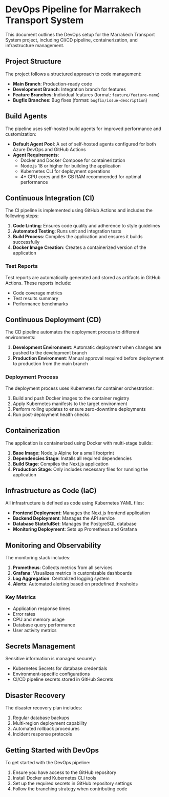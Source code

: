 # DevOps Pipeline for Marrakech Transport System

This document outlines the DevOps setup for the Marrakech Transport System project, including CI/CD pipeline, containerization, and infrastructure management.

## Project Structure

The project follows a structured approach to code management:

- **Main Branch**: Production-ready code
- **Development Branch**: Integration branch for features
- **Feature Branches**: Individual features (format: `feature/feature-name`)
- **Bugfix Branches**: Bug fixes (format: `bugfix/issue-description`)

## Build Agents

The pipeline uses self-hosted build agents for improved performance and customization:

- **Default Agent Pool**: A set of self-hosted agents configured for both Azure DevOps and GitHub Actions
- **Agent Requirements**: 
  - Docker and Docker Compose for containerization
  - Node.js 18 or higher for building the application
  - Kubernetes CLI for deployment operations
  - 4+ CPU cores and 8+ GB RAM recommended for optimal performance

## Continuous Integration (CI)

The CI pipeline is implemented using GitHub Actions and includes the following steps:

1. **Code Linting**: Ensures code quality and adherence to style guidelines
2. **Automated Testing**: Runs unit and integration tests
3. **Build Process**: Compiles the application and ensures it builds successfully
4. **Docker Image Creation**: Creates a containerized version of the application

### Test Reports

Test reports are automatically generated and stored as artifacts in GitHub Actions. These reports include:

- Code coverage metrics
- Test results summary
- Performance benchmarks

## Continuous Deployment (CD)

The CD pipeline automates the deployment process to different environments:

1. **Development Environment**: Automatic deployment when changes are pushed to the development branch
2. **Production Environment**: Manual approval required before deployment to production from the main branch

### Deployment Process

The deployment process uses Kubernetes for container orchestration:

1. Build and push Docker images to the container registry
2. Apply Kubernetes manifests to the target environment
3. Perform rolling updates to ensure zero-downtime deployments
4. Run post-deployment health checks

## Containerization

The application is containerized using Docker with multi-stage builds:

1. **Base Image**: Node.js Alpine for a small footprint
2. **Dependencies Stage**: Installs all required dependencies
3. **Build Stage**: Compiles the Next.js application
4. **Production Stage**: Only includes necessary files for running the application

## Infrastructure as Code (IaC)

All infrastructure is defined as code using Kubernetes YAML files:

- **Frontend Deployment**: Manages the Next.js frontend application
- **Backend Deployment**: Manages the API service
- **Database StatefulSet**: Manages the PostgreSQL database
- **Monitoring Deployment**: Sets up Prometheus and Grafana

## Monitoring and Observability

The monitoring stack includes:

1. **Prometheus**: Collects metrics from all services
2. **Grafana**: Visualizes metrics in customizable dashboards
3. **Log Aggregation**: Centralized logging system
4. **Alerts**: Automated alerting based on predefined thresholds

### Key Metrics

- Application response times
- Error rates
- CPU and memory usage
- Database query performance
- User activity metrics

## Secrets Management

Sensitive information is managed securely:

- Kubernetes Secrets for database credentials
- Environment-specific configurations
- CI/CD pipeline secrets stored in GitHub Secrets

## Disaster Recovery

The disaster recovery plan includes:

1. Regular database backups
2. Multi-region deployment capability
3. Automated rollback procedures
4. Incident response protocols

## Getting Started with DevOps

To get started with the DevOps pipeline:

1. Ensure you have access to the GitHub repository
2. Install Docker and Kubernetes CLI tools
3. Set up the required secrets in GitHub repository settings
4. Follow the branching strategy when contributing code 
